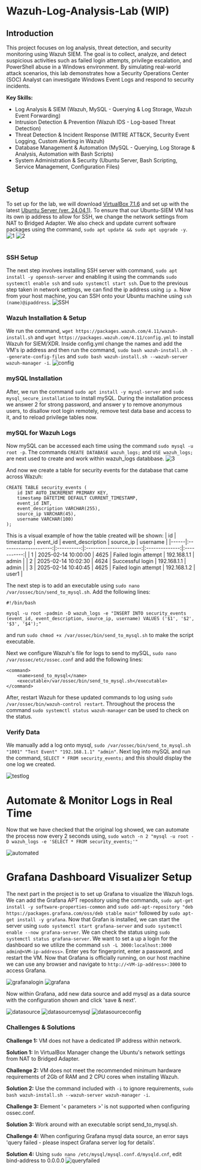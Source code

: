 # Wazuh-Log-Analysis-Lab (WIP)

## Introduction

This project focuses on log analysis, threat detection, and security monitoring using Wazuh SIEM. The goal is to collect, analyze, and detect suspicious activities such as failed login attempts, privilege escalation, and PowerShell abuse in a Windows environment. By simulating real-world attack scenarios, this lab demonstrates how a Security Operations Center (SOC) Analyst can investigate Windows Event Logs and respond to security incidents.

**Key Skills:**
- Log Analysis & SIEM (Wazuh, MySQL - Querying & Log Storage, Wazuh Event Forwarding)
- Intrusion Detection & Prevention (Wazuh IDS - Log-based Threat Detection)
- Threat Detection & Incident Response (MITRE ATT&CK, Security Event Logging, Custom Alerting in Wazuh)
- Database Management & Automation (MySQL - Querying, Log Storage & Analysis, Automation with Bash Scripts)
- System Administration & Security (Ubuntu Server, Bash Scripting, Service Management, Configuration Files)

#

## Setup
To set up for the lab, we will download [VirtualBox 7.1.6](https://www.virtualbox.org/wiki/Downloads) and set up with the latest [Ubuntu Server (ver. 24.04.1)](https://ubuntu.com/download/server). To ensure that our Ubuntu-SIEM VM has its own ip address to allow for SSH, we change the network settings from NAT to Bridged Adapter. We also check and update current software packages using the command, ``sudo apt update && sudo apt upgrade -y``.
![1](https://github.com/user-attachments/assets/2a2eadcd-9b7b-4dc6-bc1f-2581f4d7e6e9)
![2](https://github.com/user-attachments/assets/a0be7459-929f-4ffd-ae27-65f50702ffb4)

#

### SSH Setup
The next step involves installing SSH server with command, ``sudo apt install -y openssh-server`` and enabling it using the commands ``sudo systemctl enable ssh`` and ``sudo systemctl start ssh``. Due to the previous step taken in network settings, we can find the ip address using ``ip a``. Now from your host machine, you can SSH onto your Ubuntu machine using ``ssh (name)@ipaddress``.
![SSH](https://github.com/user-attachments/assets/66a91707-89bf-4c32-a7c3-316e3e09a8aa)

### Wazuh Installation & Setup
We run the command, ``wget https://packages.wazuh.com/4.11/wazuh-install.sh`` and ``wget https://packages.wazuh.com/4.11/config.yml`` to install Wazuh for SIEM/XDR. Inside config.yml change the names and add the VM's ip address and then run the command, ``sudo bash wazuh-install.sh --generate-config-files`` and ``sudo bash wazuh-install.sh --wazuh-server wazuh-manager -i``.
![config](https://github.com/user-attachments/assets/b097bf82-3949-4949-9086-4928e1d8131c)


### mySQL Installation
After, we run the command ``sudo apt install -y mysql-server`` and ``sudo mysql_secure_installation`` to install mySQL. During the installation process we answer 2 for strong password, and answer y to remove anonymous users, to disallow root login remotely, remove test data base and access to it, and to reload privilege tables now.

### mySQL for Wazuh Logs
Now mySQL can be accessed each time using the command ``sudo mysql -u root -p``. The commands ``CREATE DATABASE wazuh_logs;`` and ``USE wazuh_logs;`` are next used to create and work within wazuh_logs databbase.
![3](https://github.com/user-attachments/assets/06a189e2-3349-40fd-9ca3-f6af588565f6)


And now we create a table for security events for the database that came across Wazuh:
```
CREATE TABLE security_events (
    id INT AUTO_INCREMENT PRIMARY KEY,
    timestamp DATETIME DEFAULT CURRENT_TIMESTAMP,
    event_id INT,
    event_description VARCHAR(255),
    source_ip VARCHAR(45),
    username VARCHAR(100)
);
```
This is a visual example of how the table created will be shown:
|  id  |       timestamp       |  event_id  |    event_description    |    source_ip   |   username  |
|------|:---------------------:|:----------:|:-----------------------:|:--------------:|:-----------:|
|   1  |  2025-02-14 10:00:00  |    4625    |   Failed login attempt  |  192.168.1.1   |    admin    |
|   2  |  2025-02-14 10:02:30  |    4624    |     Successful login    |  192.168.1.1   |    admin    |
|   3  |  2025-02-14 10:40:45  |    4625    |   Failed login attempt  |  192.168.1.2   |    user1    |

The next step is to add an executable using ``sudo nano /var/ossec/bin/send_to_mysql.sh``. Add the following lines:
```
#!/bin/bash

mysql -u root -padmin -D wazuh_logs -e "INSERT INTO security_events (event_id, event_description, source_ip, username) VALUES ('$1', '$2', '$3', '$4');"
```
and run ``sudo chmod +x /var/ossec/bin/send_to_mysql.sh`` to make the script executable.

Next we configure Wazuh's file for logs to send to mySQL, ``sudo nano /var/ossec/etc/ossec.conf`` and add the following lines:

```
<command>
    <name>send_to_mysql</name>
    <executable>/var/ossec/bin/send_to_mysql.sh</executable>
</command>
```

After, restart Wazuh for these updated commands to log using ``sudo /var/ossec/bin/wazuh-control restart``. Throughout the process the command ``sudo systemctl status wazuh-manager`` can be used to check on the status.

### Verify Data

We manually add a log onto mysql, ``sudo /var/ossec/bin/send_to_mysql.sh "1001" "Test Event" "192.168.1.1" "admin"``.  Next log into mySQL and run the command, ``SELECT * FROM security_events;`` and this should display the one log we created.

![testlog](https://github.com/user-attachments/assets/96019196-8f4b-4f25-8494-69255f68197b)

# Automate & Monitor Logs in Real Time

Now that we have checked that the original log showed, we can automate the process now every 2 seconds using, ``sudo watch -n 2 "mysql -u root -D wazuh_logs -e 'SELECT * FROM security_events;'"``

![automated](https://github.com/user-attachments/assets/d428632c-59ce-4a28-ba3b-227a4e8b96c8)

# Grafana Dashboard Visualizer Setup
The next part in the project is to set up Grafana to visualize the Wazuh logs. We can add the Grafana APT repository using the commands, ``sudo apt-get install -y software-properties-common`` and ``sudo add-apt-repository "deb https://packages.grafana.com/oss/deb stable main"`` followed by ``sudo apt-get install -y grafana``. Now that Grafan is installed, we can start the server using ``sudo systemctl start grafana-server`` and ``sudo systemctl enable --now grafana-server``. We can check the status using ``sudo systemctl status grafana-server``. We want to set a up a login for the dashboard so we utilize the command ``ssh -L 3000:localhost:3000 admin@<VM-ip-address>``. Enter yes for fingerprint, enter a password, and restart the VM. Now that Grafana is officially running, on our host machine we can use any browser and navigate to ``http://<VM-ip-address>:3000`` to access Grafana.

![grafanalogin](https://github.com/user-attachments/assets/34243bda-220e-41a4-93f1-9623b7551403)
![grafana](https://github.com/user-attachments/assets/459d95e9-dee3-474c-8ad0-02dacca2aca1)

Now within Grafana, add new data source and add mysql as a data source with the configuration shown and click 'save & next'.

![datasource](https://github.com/user-attachments/assets/99c60d97-f952-490b-a68b-037b12a786ed)
![datasourcemysql](https://github.com/user-attachments/assets/eea91296-52ee-4e37-a636-a531ddf798d0)
![datasourceconfig](https://github.com/user-attachments/assets/157dec3d-0334-4fdd-8c09-4f4476ea3243)



### Challenges & Solutions
**Challenge 1:** VM does not have a dedicated IP address within network.

**Solution 1:** In VirtualBox Manager change the Ubuntu's network settings from NAT to Bridged Adapter.

**Challenge 2:** VM does not meet the recommended minimum hardware requirements of 2Gb of RAM and 2 CPU cores when installing Wazuh.

**Solution 2:** Use the command included with ``-i`` to ignore requirements, ``sudo bash wazuh-install.sh --wazuh-server wazuh-manager -i``.

**Challenge 3:** Element '< parameters >' is not supported when configuring ossec.conf.

**Solution 3:** Work around with an executable script send_to_mysql.sh.

**Challenge 4:** When configuring Grafana mysql data source, an error says 'query failed - please inspect Grafana server log for details'.

**Solution 4:** Using ``sudo nano /etc/mysql/mysql.conf.d/mysqld.cnf``, edit bind-address to 0.0.0.0
![queryfailed](https://github.com/user-attachments/assets/1aa405f5-e999-41a3-858d-8c2b46377c9d)
